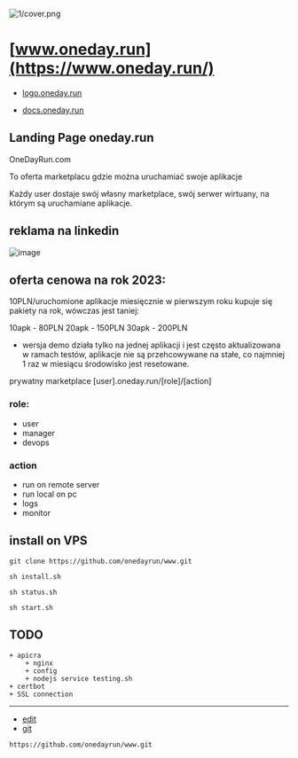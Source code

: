 
![1/cover.png](https://onedayrun.github.io/logo/1/cover.png)

# [www.oneday.run](https://www.oneday.run/)

+ [logo.oneday.run](https://logo.oneday.run/)

+ [docs.oneday.run](https://docs.oneday.run/)


## Landing Page oneday.run

OneDayRun.com 

To oferta marketplacu gdzie można uruchamiać swoje aplikacje

Każdy user dostaje swój własny marketplace, swój serwer wirtuany, na którym są uruchamiane aplikacje.

## reklama na linkedin

![image](https://user-images.githubusercontent.com/5669657/209205557-a082deee-8179-485a-91c4-8220187f0f18.png)


## oferta cenowa na rok 2023:

10PLN/uruchomione aplikacje miesięcznie
w pierwszym roku kupuje się pakiety na rok, wówczas jest taniej:

10apk - 80PLN
20apk - 150PLN
30apk - 200PLN


* wersja demo działa tylko na jednej aplikacji i jest często aktualizowana w ramach testów, aplikacje nie są przehcowywane na stałe, co najmniej 1 raz w miesiącu środowisko jest resetowane.


prywatny marketplace
[user].oneday.run/[role]/[action]


### role:

+ user
+ manager
+ devops


### action

+ run on remote server
+ run local on pc 
+ logs
+ monitor



## install on VPS

    git clone https://github.com/onedayrun/www.git
    
    sh install.sh
    
    sh status.sh
    
    sh start.sh
    
## TODO
    + apicra
        + nginx
        + config
        + nodejs service testing.sh
    + certbot    
    + SSL connection    




---
+ [edit](https://github.com/onedayrun/www/edit/master/README.md)
+ [git](https://github.com/onedayrun/www)
```
https://github.com/onedayrun/www.git
```
